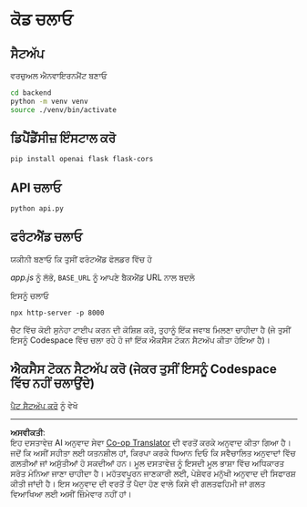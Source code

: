 <!--
CO_OP_TRANSLATOR_METADATA:
{
  "original_hash": "a7b7f54b13f9e6683a844d173ffdd766",
  "translation_date": "2025-08-28T17:22:06+00:00",
  "source_file": "9-chat-project/solution/README.md",
  "language_code": "pa"
}
-->
# ਕੋਡ ਚਲਾਓ

## ਸੈਟਅੱਪ

ਵਰਚੁਅਲ ਐਨਵਾਇਰਨਮੈਂਟ ਬਣਾਓ

```sh
cd backend
python -m venv venv
source ./venv/bin/activate
```

## ਡਿਪੈਂਡੈਂਸੀਜ਼ ਇੰਸਟਾਲ ਕਰੋ

```sh
pip install openai flask flask-cors 
```

## API ਚਲਾਓ

```sh
python api.py
```

## ਫਰੰਟਐਂਡ ਚਲਾਓ

ਯਕੀਨੀ ਬਣਾਓ ਕਿ ਤੁਸੀਂ ਫਰੰਟਐਂਡ ਫੋਲਡਰ ਵਿੱਚ ਹੋ

*app.js* ਨੂੰ ਲੱਭੋ, `BASE_URL` ਨੂੰ ਆਪਣੇ ਬੈਕਐਂਡ URL ਨਾਲ ਬਦਲੋ

ਇਸਨੂੰ ਚਲਾਓ

```
npx http-server -p 8000
```

ਚੈਟ ਵਿੱਚ ਕੋਈ ਸੁਨੇਹਾ ਟਾਈਪ ਕਰਨ ਦੀ ਕੋਸ਼ਿਸ਼ ਕਰੋ, ਤੁਹਾਨੂੰ ਇੱਕ ਜਵਾਬ ਮਿਲਣਾ ਚਾਹੀਦਾ ਹੈ (ਜੇ ਤੁਸੀਂ ਇਸਨੂੰ Codespace ਵਿੱਚ ਚਲਾ ਰਹੇ ਹੋ ਜਾਂ ਇੱਕ ਐਕਸੈਸ ਟੋਕਨ ਸੈਟਅੱਪ ਕੀਤਾ ਹੋਇਆ ਹੈ)।

## ਐਕਸੈਸ ਟੋਕਨ ਸੈਟਅੱਪ ਕਰੋ (ਜੇਕਰ ਤੁਸੀਂ ਇਸਨੂੰ Codespace ਵਿੱਚ ਨਹੀਂ ਚਲਾਉਂਦੇ)

[ਪੈਟ ਸੈਟਅੱਪ ਕਰੋ](https://docs.github.com/en/authentication/keeping-your-account-and-data-secure/managing-your-personal-access-tokens) ਨੂੰ ਵੇਖੋ

---

**ਅਸਵੀਕਤੀ**:  
ਇਹ ਦਸਤਾਵੇਜ਼ AI ਅਨੁਵਾਦ ਸੇਵਾ [Co-op Translator](https://github.com/Azure/co-op-translator) ਦੀ ਵਰਤੋਂ ਕਰਕੇ ਅਨੁਵਾਦ ਕੀਤਾ ਗਿਆ ਹੈ। ਜਦੋਂ ਕਿ ਅਸੀਂ ਸਹੀਤਾ ਲਈ ਯਤਨਸ਼ੀਲ ਹਾਂ, ਕਿਰਪਾ ਕਰਕੇ ਧਿਆਨ ਦਿਓ ਕਿ ਸਵੈਚਾਲਿਤ ਅਨੁਵਾਦਾਂ ਵਿੱਚ ਗਲਤੀਆਂ ਜਾਂ ਅਸੁੱਤੀਆਂ ਹੋ ਸਕਦੀਆਂ ਹਨ। ਮੂਲ ਦਸਤਾਵੇਜ਼ ਨੂੰ ਇਸਦੀ ਮੂਲ ਭਾਸ਼ਾ ਵਿੱਚ ਅਧਿਕਾਰਤ ਸਰੋਤ ਮੰਨਿਆ ਜਾਣਾ ਚਾਹੀਦਾ ਹੈ। ਮਹੱਤਵਪੂਰਨ ਜਾਣਕਾਰੀ ਲਈ, ਪੇਸ਼ੇਵਰ ਮਨੁੱਖੀ ਅਨੁਵਾਦ ਦੀ ਸਿਫਾਰਸ਼ ਕੀਤੀ ਜਾਂਦੀ ਹੈ। ਇਸ ਅਨੁਵਾਦ ਦੀ ਵਰਤੋਂ ਤੋਂ ਪੈਦਾ ਹੋਣ ਵਾਲੇ ਕਿਸੇ ਵੀ ਗਲਤਫਹਿਮੀ ਜਾਂ ਗਲਤ ਵਿਆਖਿਆ ਲਈ ਅਸੀਂ ਜ਼ਿੰਮੇਵਾਰ ਨਹੀਂ ਹਾਂ।